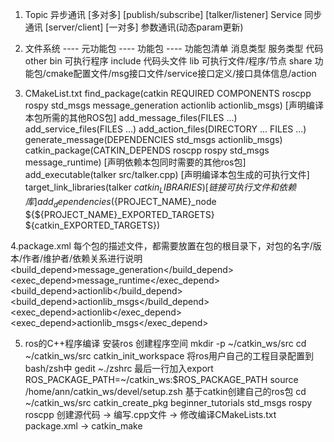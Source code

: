 1. Topic 异步通讯   [多对多]  [publish/subscribe]   [talker/listener]
   Service 同步通讯   [server/client]   [一对多]
   参数通讯(动态param更新)

2. 文件系统 ---- 元功能包 ---- 功能包 ---- 功能包清单  消息类型  服务类型  代码  other
bin 可执行程序    include 代码头文件    lib 可执行文件/程序/节点
share 功能包/cmake配置文件/msg接口文件/service接口定义/接口具体信息/action

3. CMakeList.txt
   find_package(catkin REQUIRED COMPONENTS roscpp rospy std_msgs message_generation actionlib actionlib_msgs)    [声明编译本包所需的其他ROS包]
   add_message_files(FILES ...)
   add_service_files(FILES ...)
   add_action_files(DIRECTORY ... FILES ...)
   generate_message(DEPENDENCIES std_msgs actionlib_msgs)
   catkin_package(CATKIN_DEPENDS roscpp rospy std_msgs message_runtime)  [声明依赖本包同时需要的其他ros包]
   add_executable(talker src/talker.cpp)    [声明编译本包生成的可执行文件]
   target_link_libraries(talker ${catkin_LIBRARIES})   [链接可执行文件和依赖库]
   add_dependencies(${PROJECT_NAME}_node ${${PROJECT_NAME}_EXPORTED_TARGETS} ${catkin_EXPORTED_TARGETS})

4.package.xml    每个包的描述文件，都需要放置在包的根目录下，对包的名字/版本/作者/维护者/依赖关系进行说明
  <build_depend>message_generation</build_depend>
  <exec_depend>message_runtime</exec_depend>
  <build_depend>actionlib</build_depend>
  <build_depend>actionlib_msgs</build_depend>
  <exec_depend>actionlib</exec_depend>
  <exec_depend>actionlib_msgs</exec_depend>

5. ros的C++程序编译
   安装ros 
   创建程序空间 mkdir -p ~/catkin_ws/src       cd ~/catkin_ws/src      catkin_init_workspace
   将ros用户自己的工程目录配置到bash/zsh中 gedit ~./zshrc   最后一行加入export ROS_PACKAGE_PATH=~/catkin_ws:$ROS_PACKAGE_PATH       source /home/ann/catkin_ws/devel/setup.zsh
   基于catkin创建自己的ros包  cd ~/catkin_ws/src     catkin_create_pkg beginner_tutorials std_msgs rospy roscpp
   创建源代码 -> 编写.cpp文件 -> 修改编译CMakeLists.txt package.xml -> catkin_make 
   

